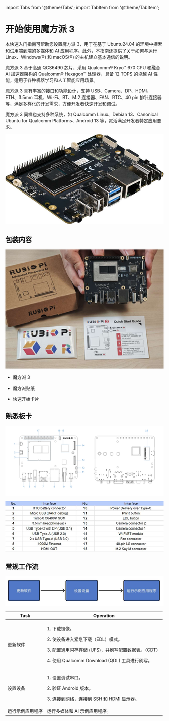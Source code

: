 import Tabs from '@theme/Tabs';
import TabItem from '@theme/TabItem';

# 开始使用魔方派 3

本快速入门指南可帮助您设置魔方派 3，用于在基于 Ubuntu24.04 的环境中探索和试用端到端的多媒体和 AI 应用程序。此外，本指南还提供了关于如何与运行 Linux、Windows(®) 和 macOS(®) 的主机建立基本通信的说明。

魔方派 3 基于高通 QCS6490 芯片，采用  Qualcomm® Kryo™ 670 CPU 和融合 AI 加速器架构的 Qualcomm® Hexagon™ 处理器，具备 12 TOPS 的卓越 AI 性能，适用于各种机器学习和人工智能应用场景。

魔方派 3 具有丰富的接口和功能设计，支持 USB、Camera、DP、HDMI、ETH、3.5mm 耳机、Wi-Fi、BT、M.2 连接器、FAN、RTC、40 pin 排针连接器等，满足多样化的开发需求，方便开发者快速开发和调试。

魔方派 3 同样也支持多种系统，如 Qualcomm Linux、Debian 13、Canonical Ubuntu for Qualcomm Platforms、Android 13 等，灵活满足开发者特定应用要求。

![](../images/02.jpg)

## 包装内容

![](../images/packaging.jpg)

* 魔方派 3

* 魔方派贴纸

* 快速开始卡片

## 熟悉板卡
![](../images/data-3.svg)

![](../images/interface-table.jpg)

## 常规工作流
![](../images/20250728-143657.jpg)

| Task                | Operation                                                                 |
|---------------------|--------------------------------------------------------------------------|
| 更新软件     | <p>1. 下载镜像。</p><p>2. 使设备进入紧急下载（EDL）模式。</p><p>3. 配置通用闪存存储 (UFS)，并刷写配置数据表。（CDT）</p><p>4. 使用 Qualcomm Download (QDL) 工具进行刷写。</p> |
| 设置设备   | <p>1. 设置调试串口。</p><p>2. 验证 Android 版本。</p><p>3. 连接到网络，连接到 SSH 和 HDMI 显示器。</p> |
| 运行示例应用程序 | 运行多媒体和 AI 示例应用程序。                                |
